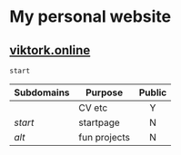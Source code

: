 # My personal website
## [viktork.online](viktork.online "Viktor Kårefjärd")


```
start
```


| Subdomains    | Purpose           | Public  |
| ------------- |-------------      |:-----:|
|               | CV etc             | Y |
| *start*       | startpage          | N |
| *alt*         | fun projects       | N |